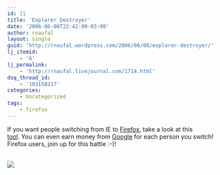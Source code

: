 ```yaml
---
id: 11
title: 'Explorer Destroyer'
date: '2006-06-08T22:42:00-03:00'
author: rnaufal
layout: single
guid: 'http://rnaufal.wordpress.com/2006/06/08/explorer-destroyer/'
lj_itemid:
    - '6'
lj_permalink:
    - 'http://rnaufal.livejournal.com/1714.html'
dsq_thread_id:
    - '103158217'
categories:
    - Uncategorized
tags:
    - firefox
---
```


If you want people switching from IE to [Firefox](http://www.mozilla.com/firefox/), take a look at this  
[tool](http://explorerdestroyer.com/). You can even earn money from [Google](http://www.google.com) for each person you switch! Firefox users, join up for this battle :-)!

[  
![](http://www.explorerdestroyer.com/ed_button.gif)](http://www.explorerdestroyer.com)